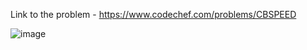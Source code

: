 
Link to the problem - https://www.codechef.com/problems/CBSPEED


![image](https://user-images.githubusercontent.com/57552973/221640119-ca402b18-7a2f-42b7-b802-17df4cb2a21d.png)
